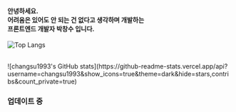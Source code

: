 <div>
 <h4>안녕하세요.
  <br/>
  어려움은 있어도 안 되는 건 없다고 생각하며 개발하는
  <br/>
  프론트엔드 개발자 박창수 입니다.
 </h4>
 
 ![Top Langs](https://github-readme-stats.vercel.app/api/top-langs/?username=changsu1993&layout=compact&theme=dark)
 
 <br/>
 ![changsu1993's GitHub stats](https://github-readme-stats.vercel.app/api?username=changsu1993&show_icons=true&theme=dark&hide=stars,contribs&count_private=true) 
  <h3>업데이트 중</h3> 
</div>
